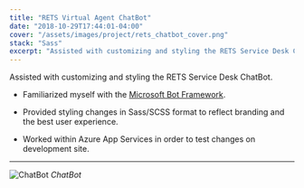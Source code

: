 ```yaml
---
title: "RETS Virtual Agent ChatBot"
date: "2018-10-29T17:44:01-04:00"
cover: "/assets/images/project/rets_chatbot_cover.png"
stack: "Sass"
excerpt: "Assisted with customizing and styling the RETS Service Desk ChatBot, familiarizing myself with the MS Bot Framework and Azure App Services."
---
```


Assisted with customizing and styling the RETS Service Desk ChatBot.

- Familiarized myself with the [Microsoft Bot Framework](https://github.com/Microsoft/BotFramework-WebChat).

- Provided styling changes in Sass/SCSS format to reflect branding and the best user experience.

- Worked within Azure App Services in order to test changes on development site.

---

![ChatBot](/assets/images/project/rets_chatbot_cover.png)
_ChatBot_
